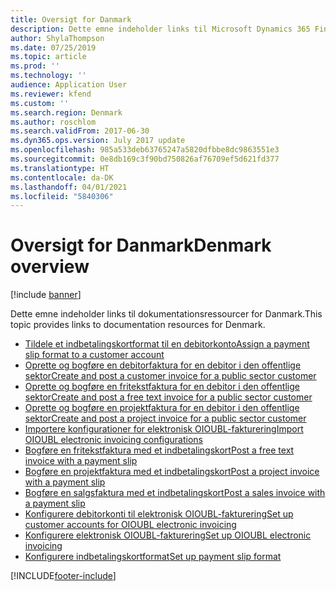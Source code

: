 ```yaml
---
title: Oversigt for Danmark
description: Dette emne indeholder links til Microsoft Dynamics 365 Finance-dokumentationsressourcer for Danmark.
author: ShylaThompson
ms.date: 07/25/2019
ms.topic: article
ms.prod: ''
ms.technology: ''
audience: Application User
ms.reviewer: kfend
ms.custom: ''
ms.search.region: Denmark
ms.author: roschlom
ms.search.validFrom: 2017-06-30
ms.dyn365.ops.version: July 2017 update
ms.openlocfilehash: 985a533deb63765247a5820dfbbe8dc9863551e3
ms.sourcegitcommit: 0e8db169c3f90bd750826af76709ef5d621fd377
ms.translationtype: HT
ms.contentlocale: da-DK
ms.lasthandoff: 04/01/2021
ms.locfileid: "5840306"
---
```

# <a name="denmark-overview"></a><span data-ttu-id="7dea1-103">Oversigt for Danmark</span><span class="sxs-lookup"><span data-stu-id="7dea1-103">Denmark overview</span></span>

[!include [banner](../includes/banner.md)]

<span data-ttu-id="7dea1-104">Dette emne indeholder links til dokumentationsressourcer for Danmark.</span><span class="sxs-lookup"><span data-stu-id="7dea1-104">This topic provides links to documentation resources for Denmark.</span></span> 

- [<span data-ttu-id="7dea1-105">Tildele et indbetalingskortformat til en debitorkonto</span><span class="sxs-lookup"><span data-stu-id="7dea1-105">Assign a payment slip format to a customer account</span></span>](tasks/assign-payment-slip-format-customer-account.md)
- [<span data-ttu-id="7dea1-106">Oprette og bogføre en debitorfaktura for en debitor i den offentlige sektor</span><span class="sxs-lookup"><span data-stu-id="7dea1-106">Create and post a customer invoice for a public sector customer</span></span>](tasks/create-post-customer-invoice-public-sector-customer.md)
- [<span data-ttu-id="7dea1-107">Oprette og bogføre en fritekstfaktura for en debitor i den offentlige sektor</span><span class="sxs-lookup"><span data-stu-id="7dea1-107">Create and post a free text invoice for a public sector customer</span></span>](tasks/create-post-free-text-invoice-public-sector-customer.md)
- [<span data-ttu-id="7dea1-108">Oprette og bogføre en projektfaktura for en debitor i den offentlige sektor</span><span class="sxs-lookup"><span data-stu-id="7dea1-108">Create and post a project invoice for a public sector customer</span></span>](tasks/create-post-project-invoice-public-sector-customer.md)
- [<span data-ttu-id="7dea1-109">Importere konfigurationer for elektronisk OIOUBL-fakturering</span><span class="sxs-lookup"><span data-stu-id="7dea1-109">Import OIOUBL electronic invoicing configurations</span></span>](tasks/import-oioubl-electronic-invoicing-configurations.md)
- [<span data-ttu-id="7dea1-110">Bogføre en fritekstfaktura med et indbetalingskort</span><span class="sxs-lookup"><span data-stu-id="7dea1-110">Post a free text invoice with a payment slip</span></span>](tasks/post-free-text-invoice-payment-slip.md)
- [<span data-ttu-id="7dea1-111">Bogføre en projektfaktura med et indbetalingskort</span><span class="sxs-lookup"><span data-stu-id="7dea1-111">Post a project invoice with a payment slip</span></span>](tasks/post-project-invoice-payment-slip.md)
- [<span data-ttu-id="7dea1-112">Bogføre en salgsfaktura med et indbetalingskort</span><span class="sxs-lookup"><span data-stu-id="7dea1-112">Post a sales invoice with a payment slip</span></span>](tasks/post-sales-invoice-payment-slip.md)
- [<span data-ttu-id="7dea1-113">Konfigurere debitorkonti til elektronisk OIOUBL-fakturering</span><span class="sxs-lookup"><span data-stu-id="7dea1-113">Set up customer accounts for OIOUBL electronic invoicing</span></span>](tasks/set-up-customer-accounts-oioubl-electronic-invoicing.md)
- [<span data-ttu-id="7dea1-114">Konfigurere elektronisk OIOUBL-fakturering</span><span class="sxs-lookup"><span data-stu-id="7dea1-114">Set up OIOUBL electronic invoicing</span></span>](tasks/set-up-oioubl-electronic-invoicing.md)
- [<span data-ttu-id="7dea1-115">Konfigurere indbetalingskortformat</span><span class="sxs-lookup"><span data-stu-id="7dea1-115">Set up payment slip format</span></span>](tasks/set-up-payment-slip-format.md)


[!INCLUDE[footer-include](../../includes/footer-banner.md)]